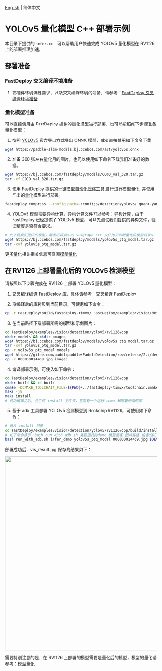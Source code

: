 [English](README.md) | 简体中文
# YOLOv5 量化模型 C++ 部署示例

本目录下提供的 `infer.cc`，可以帮助用户快速完成 YOLOv5 量化模型在 RV1126 上的部署推理加速。

## 部署准备
### FastDeploy 交叉编译环境准备
1. 软硬件环境满足要求，以及交叉编译环境的准备，请参考：[FastDeploy 交叉编译环境准备](../../../../../../docs/cn/build_and_install/rv1126.md#交叉编译环境搭建)  

### 量化模型准备
可以直接使用由 FastDeploy 提供的量化模型进行部署，也可以按照如下步骤准备量化模型：
1. 按照 [YOLOv5](https://github.com/ultralytics/yolov5/releases/tag/v6.1) 官方导出方式导出 ONNX 模型，或者直接使用如下命令下载
```bash
wget https://paddle-slim-models.bj.bcebos.com/act/yolov5s.onnx
```
2. 准备 300 张左右量化用的图片，也可以使用如下命令下载我们准备好的数据。
```bash
wget https://bj.bcebos.com/fastdeploy/models/COCO_val_320.tar.gz
tar -xf COCO_val_320.tar.gz
```
3. 使用 FastDeploy 提供的[一键模型自动化压缩工具](../../../../../../tools/common_tools/auto_compression/),自行进行模型量化, 并使用产出的量化模型进行部署。
```bash
fastdeploy compress --config_path=./configs/detection/yolov5s_quant.yaml --method='PTQ' --save_dir='./yolov5s_ptq_model_new/'
```
4. YOLOv5 模型需要异构计算，异构计算文件可以参考：[异构计算](./../../../../../../docs/cn/faq/heterogeneous_computing_on_timvx_npu.md)，由于 FastDeploy 已经提供了 YOLOv5 模型，可以先测试我们提供的异构文件，验证精度是否符合要求。
```bash
# 先下载我们提供的模型，解压后将其中的 subgraph.txt 文件拷贝到新量化的模型目录中
wget https://bj.bcebos.com/fastdeploy/models/yolov5s_ptq_model.tar.gz
tar -xvf yolov5s_ptq_model.tar.gz
```

更多量化相关相关信息可查阅[模型量化](../../quantize/README.md)

## 在 RV1126 上部署量化后的 YOLOv5 检测模型
请按照以下步骤完成在 RV1126 上部署 YOLOv5 量化模型：
1. 交叉编译编译 FastDeploy 库，具体请参考：[交叉编译 FastDeploy](../../../../../../docs/cn/build_and_install/rv1126.md#基于-paddlelite-的-fastdeploy-交叉编译库编译)

2. 将编译后的库拷贝到当前目录，可使用如下命令：
```bash
cp -r FastDeploy/build/fastdeploy-timvx/ FastDeploy/examples/vision/detection/yolov5/rv1126/cpp
```

3. 在当前路径下载部署所需的模型和示例图片：
```bash
cd FastDeploy/examples/vision/detection/yolov5/rv1126/cpp
mkdir models && mkdir images
wget https://bj.bcebos.com/fastdeploy/models/yolov5s_ptq_model.tar.gz
tar -xvf yolov5s_ptq_model.tar.gz
cp -r yolov5s_ptq_model models
wget https://gitee.com/paddlepaddle/PaddleDetection/raw/release/2.4/demo/000000014439.jpg
cp -r 000000014439.jpg images
```

4. 编译部署示例，可使入如下命令：
```bash
cd FastDeploy/examples/vision/detection/yolov5/rv1126/cpp
mkdir build && cd build
cmake -DCMAKE_TOOLCHAIN_FILE=${PWD}/../fastdeploy-timvx/toolchain.cmake -DFASTDEPLOY_INSTALL_DIR=${PWD}/../fastdeploy-timvx -DTARGET_ABI=armhf ..
make -j8
make install
# 成功编译之后，会生成 install 文件夹，里面有一个运行 demo 和部署所需的库
```

5. 基于 adb 工具部署 YOLOv5 检测模型到 Rockchip RV1126，可使用如下命令：
```bash
# 进入 install 目录
cd FastDeploy/examples/vision/detection/yolov5/rv1126/cpp/build/install/
# 如下命令表示：bash run_with_adb.sh 需要运行的demo 模型路径 图片路径 设备的DEVICE_ID
bash run_with_adb.sh infer_demo yolov5s_ptq_model 000000014439.jpg $DEVICE_ID
```

部署成功后，vis_result.jpg 保存的结果如下：

<img width="640" src="https://user-images.githubusercontent.com/30516196/203706969-dd58493c-6635-4ee7-9421-41c2e0c9524b.png">

需要特别注意的是，在 RV1126 上部署的模型需要是量化后的模型，模型的量化请参考：[模型量化](../../../../../../docs/cn/quantize.md)
